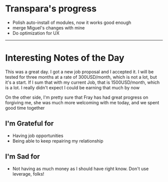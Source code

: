 # Transpara's progress

- Polish auto-install of modules, now it works good enough
- merge Miguel's changes with mine
- Do optimization for UX
---
# Interesting Notes of the Day

This was a great day. I got a new job proposal and I accepted it. I will be tested for three months at a rate of 300USD/month, which is not a lot, but it's a start. If I sum that with my current Job, that is 1500USD/month, which is a lot. I really didn't expect I could be earning that much by now

On the other side, I'm pretty sure that Fray has had great progress on forgiving me, she was much more welcoming with me today, and we spent good time together

## I'm Grateful for

- Having job opportunities 
- Being able to keep repairing my relationship

## I'm Sad for

- Not having as much money as I should have right know. Don't use leverage, folks!